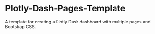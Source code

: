 # Plotly-Dash-Pages-Template
A template for creating a Plotly Dash dashboard with multiple pages and Bootstrap CSS.
